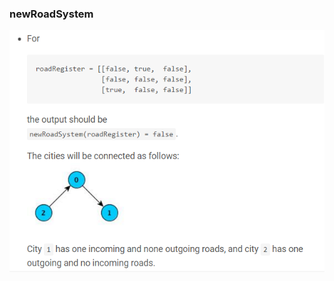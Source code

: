 ### newRoadSystem
<p align="center" > 
<img src="https://github.com/LilitHakobyan/UsefulProjects/blob/master/road/a1fec1883c4239c146bef7c717b886cc.png">
</p>




